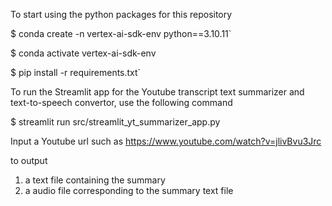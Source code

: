 To start using the python packages for this repository


$ conda create -n vertex-ai-sdk-env python==3.10.11`

$ conda activate vertex-ai-sdk-env

$ pip install -r requirements.txt`

To run the Streamlit app for the Youtube transcript text summarizer and text-to-speech convertor, use the following command

$ streamlit run src/streamlit_yt_summarizer_app.py

Input a Youtube url such as 
https://www.youtube.com/watch?v=jlivBvu3Jrc

to output

1. a text file containing the summary
2. a audio file corresponding to the summary text file
